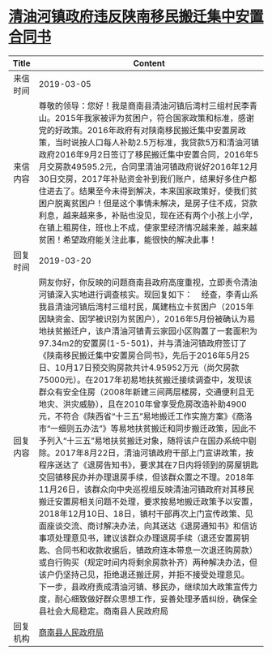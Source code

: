 # <a href="http://www.shangluo.gov.cn/zmhd/ldxxxx.jsp?urltype=leadermail.LeaderMailContentUrl&wbtreeid=1112&leadermailid=5156">清油河镇政府违反陕南移民搬迁集中安置合同书</a>
| Title |                                                                                                                                                                                                                                                                                                                                                                                                   Content                                                                                                                                                                                                                                                                                                                                                                                                   |
|:-----:|-------------------------------------------------------------------------------------------------------------------------------------------------------------------------------------------------------------------------------------------------------------------------------------------------------------------------------------------------------------------------------------------------------------------------------------------------------------------------------------------------------------------------------------------------------------------------------------------------------------------------------------------------------------------------------------------------------------------------------------------------------------------------------------------------------------|
| 来信时间  | 2019-03-05                                                                                                                                                                                                                                                                                                                                                                                                                                                                                                                                                                                                                                                                                                                                                                                                  |
| 来信内容  | 尊敬的领导：您好！我是商南县清油河镇后湾村三组村民李青山。2015年我家被评为贫困户，符合国家政策和标准，感谢党的好政策。2016年政府有对陕南移民搬迁集中安置房政策，当时说按人口每人补助2.5万标准，我贷款5万和清油河镇政府2016年9月2日签订了移民搬迁集中安置合同，2016年5月交房款49595.2元，合同里清油河镇政府说好2016年12月30日交房，2017年补贴资金补到我们账户，结果好多住户都住进去了。结果至今未得到解决，本来国家政策好，使我们贫困户脱离贫困户！但是这个事情未解决，是房子住不成，贷款利息，越来越来多，补贴也没见，现在还有两个小孩上小学，在镇上租房住，班也上不成，使家里经济情况越来差，越来越贫困！希望政府能关注此事，能很快的解决此事！                                                                                                                                                                                                                                                                                                                                                                                                                                                               |
| 回复时间  | 2019-03-20                                                                                                                                                                                                                                                                                                                                                                                                                                                                                                                                                                                                                                                                                                                                                                                                  |
| 回复内容  | 网友你好，你反映的问题商南县政府高度重视，立即责令清油河镇深入实地进行调查核实。现回复如下：    经查，李青山系我县清油河镇后湾村三组村民，属建档立卡贫困户（2015年因缺资金、因学被识别为贫困户），2016年5月份被确认为易地扶贫搬迁户，该户清油河镇青云家园小区购置了一套面积为97.34m2的安置房(1-5-501)，并与清油河镇政府签订了《陕南移民搬迁集中安置房合同书》，先后于2016年5月25日、10月17日预交购房款共计4.95952万元（尚欠房款75000元）。在2017年初易地扶贫搬迁接续调查中，发现该群众有安全住房（2008年新建三间两层楼房，交通便利且无地灾、洪灾威胁），且在2010年曾享受危房改造补助4900元，不符合《陕西省“十三五”易地搬迁工作实施方案》《商洛市“一细则五办法”》等易地扶贫搬迁和同步搬迁政策，因此不予列入“十三五”易地扶贫搬迁对象，随将该户在国办系统中剔除。2017年8月22日，清油河镇政府干部上门宣讲政策，按程序送达了《退房告知书》，要求其在7日内将领到的房屋钥匙交回镇移民办并办理退房手续，但该群众置之不理。2018年11月26日，该群众向中央巡视组反映清油河镇政府对其移民搬迁安置房相关问题不处理，要求按易地搬迁政策予以安置，2018年12月10日、18日，镇村干部再次上门宣传政策、见面座谈交流、商讨解决办法，向其送达《退房通知书》和信访事项处理意见书，建议该群众办理退房手续（退还安置房钥匙、合同书和收款收据后，镇政府连本带息一次退还购房款）或自行购买（规定时间内将剩余房款补齐）两种解决办法，但该户仍坚持己见，拒绝退还搬迁房，并拒不接受处理意见。    下一步，县政府责成清油河镇、移民办，继续加大政策宣传力度，耐心细致做好群众思想工作，妥善处理矛盾纠纷，确保全县社会大局稳定。商南县人民政府局 |
| 回复机构  | <a href="../../categories/agencies/商南县人民政府局.md">商南县人民政府局</a>                                                                                                                                                                                                                                                                                                                                                                                                                                                                                                                                                                                                                                                                                                                                                  |